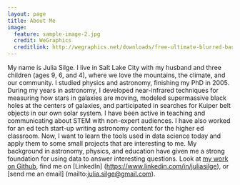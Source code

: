 ```yaml
---
layout: page
title: About Me
image:
  feature: sample-image-2.jpg
  credit: WeGraphics
  creditlink: http://wegraphics.net/downloads/free-ultimate-blurred-background-pack/
---
```


My name is Julia Silge. I live in Salt Lake City with my husband and three children (ages 9, 6, and 4), where we love the mountains, the climate, and our community. I studied physics and astronomy, finishing my PhD in 2005. During my years in astronomy, I developed near-infrared techniques for measuring how stars in galaxies are moving, modeled supermassive black holes at the centers of galaxies, and participated in searches for Kuiper belt objects in our own solar system. I have been active in teaching and communicating about STEM with non-expert audiences. I have also worked for an ed tech start-up writing astronomy content for the higher ed classroom. Now, I want to learn the tools used in data science today and apply them to some small projects that are interesting to me. My background in astronomy, physics, and education have given me a strong foundation for using data to answer interesting questions. Look at [my work on Github](https://github.com/juliasilge), find me on [LinkedIn] (https://www.linkedin.com/in/juliasilge), or [send me an email] (mailto:julia.silge@gmail.com).
